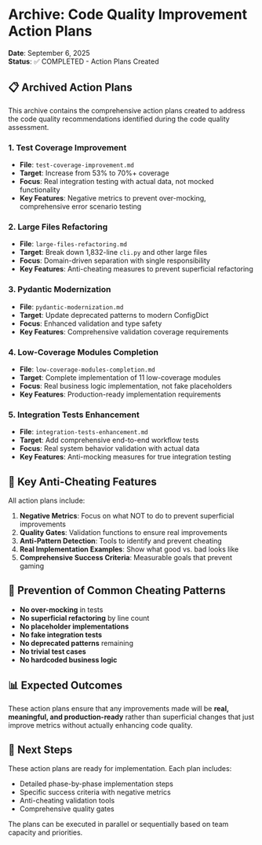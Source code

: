 # Archive: Code Quality Improvement Action Plans

**Date**: September 6, 2025  
**Status**: ✅ COMPLETED - Action Plans Created

## 📋 **Archived Action Plans**

This archive contains the comprehensive action plans created to address the code quality recommendations identified during the code quality assessment.

### **1. Test Coverage Improvement**
- **File**: `test-coverage-improvement.md`
- **Target**: Increase from 53% to 70%+ coverage
- **Focus**: Real integration testing with actual data, not mocked functionality
- **Key Features**: Negative metrics to prevent over-mocking, comprehensive error scenario testing

### **2. Large Files Refactoring**
- **File**: `large-files-refactoring.md`
- **Target**: Break down 1,832-line `cli.py` and other large files
- **Focus**: Domain-driven separation with single responsibility
- **Key Features**: Anti-cheating measures to prevent superficial refactoring

### **3. Pydantic Modernization**
- **File**: `pydantic-modernization.md`
- **Target**: Update deprecated patterns to modern ConfigDict
- **Focus**: Enhanced validation and type safety
- **Key Features**: Comprehensive validation coverage requirements

### **4. Low-Coverage Modules Completion**
- **File**: `low-coverage-modules-completion.md`
- **Target**: Complete implementation of 11 low-coverage modules
- **Focus**: Real business logic implementation, not fake placeholders
- **Key Features**: Production-ready implementation requirements

### **5. Integration Tests Enhancement**
- **File**: `integration-tests-enhancement.md`
- **Target**: Add comprehensive end-to-end workflow tests
- **Focus**: Real system behavior validation with actual data
- **Key Features**: Anti-mocking measures for true integration testing

## 🎯 **Key Anti-Cheating Features**

All action plans include:

1. **Negative Metrics**: Focus on what NOT to do to prevent superficial improvements
2. **Quality Gates**: Validation functions to ensure real improvements
3. **Anti-Pattern Detection**: Tools to identify and prevent cheating
4. **Real Implementation Examples**: Show what good vs. bad looks like
5. **Comprehensive Success Criteria**: Measurable goals that prevent gaming

## 🚨 **Prevention of Common Cheating Patterns**

- **No over-mocking** in tests
- **No superficial refactoring** by line count
- **No placeholder implementations** 
- **No fake integration tests**
- **No deprecated patterns** remaining
- **No trivial test cases**
- **No hardcoded business logic**

## 📊 **Expected Outcomes**

These action plans ensure that any improvements made will be **real, meaningful, and production-ready** rather than superficial changes that just improve metrics without actually enhancing code quality.

## 🔄 **Next Steps**

These action plans are ready for implementation. Each plan includes:
- Detailed phase-by-phase implementation steps
- Specific success criteria with negative metrics
- Anti-cheating validation tools
- Comprehensive quality gates

The plans can be executed in parallel or sequentially based on team capacity and priorities.
